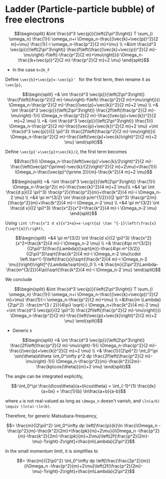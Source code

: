 # Ladder (Particle-particle bubble) of free electrons

```math
\begin{split}
 &\int \frac{d^3 \vec{p}}{\left(2\pi^3\right)} T \sum_{i \omega_n} \frac{1}{i \omega_n+i \Omega_n-\frac{(\vec{k}+\vec{p})^2}{2 m}+\mu} \frac{1}{-i \omega_n-\frac{p^2}{2 m}+\mu} \\
 =&\int \frac{d^3 \vec{p}}{\left(2\pi^3\right)}  \frac{f\left(\frac{(\vec{k}+\vec{p})^2}{2 m}-\mu\right)-f\left(-\frac{p^2}{2 m}+\mu\right)}{i \Omega_n-\frac{(k+\vec{p})^2}{2 m}-\frac{p^2}{2 m}+2 \mu}  
 \end{split}
```
- In the case ``k>2k_F``

Define ``\vec{k}+\vec{p}=-\vec{p}' `` for the first term, then rename it as ``\vec{p}``,

```math
\begin{split}
=&  \int \frac{d^3 \vec{p}}{\left(2\pi^3\right)} \frac{f\left(\frac{p^2}{2 m}-\mu\right)-f\left(-\frac{p^2}{2 m}+\mu\right)}{i \Omega_n-\frac{p^2}{2 m}-\frac{(\vec{p}+\vec{k})^2}{2 m}+2 \mu} \\
=&  \int \frac{d^3 \vec{p}}{\left(2\pi^3\right)} \frac{2f\left(\frac{p^2}{2 m}-\mu\right)-1}{i \Omega_n-\frac{p^2}{2 m}-\frac{(\vec{p}+\vec{k})^2}{2 m}+2 \mu} \\
=& -\int \frac{d^3 \vec{p}}{\left(2\pi^3\right)} \frac{1}{i \Omega_n-\frac{p^2}{2 m}-\frac{(\vec{p}+\vec{k})^2}{2 m}+2 \mu} +\int \frac{d^3 \vec{p}}{(2 \pi)^3} \frac{2f\left(\frac{p^2}{2 m}-\mu\right)}{i \Omega_n-\frac{p^2}{2 m}-\frac{\left(\vec{p}+\vec{k}\right)^2}{2 m}+2 \mu}
\end{split}
```

Define ``\vec{p}'=\vec{p}+\vec{k}/2``, the first term becomes
```math
\frac{1}{i \Omega_n-\frac{\left(\vec{p}’+\vec{k}/2\right)^2}{2 m}-\frac{\left(\vec{p}^{\prime}-\vec{k}/{2}\right)^2}{2 m}+2\mu}=\frac{1}{i \Omega_n-\frac{\vec{p}^{\prime 2}}{m}-\frac{k^2}{4 m}+2 \mu}
```
```math
\begin{split}
=& -\int \frac{d^3 \vec{p}}{\left(2\pi^3\right)} \frac{1}{i \Omega_n-\frac{p^2}{ m}-\frac{\vec{k}^2}{4 m}+2 \mu}\\
=&4 \pi \int \frac{d p}{(2 \pi)^3} \frac{p^2}{\frac{p^2}{m}+\frac{k^2}{4 m}-i \Omega_n-2 \mu} \\
=&4 \pi m^{3/2} \int \frac{d p/m^{1/2}}{(2 \pi)^3} \frac{p^2/m}{\frac{p^2}{m}+\frac{k^2}{4 m}-i \Omega_n-2 \mu} \\
=&4 \pi m^{3/2} \int \frac{d x}{(2 \pi)^3} \frac{x^2}{x^2+\frac{k^2}{4 m}-i \Omega_n-2 \mu}
\end{split}
```
Using ``\int \frac{x^2 d x}{x^2+a}=x-\sqrt{a} \tan ^{-1}\left(\frac{x}{\sqrt{a}}\right)``,
```math
\begin{split}
=&4 \pi m^{3/2} \int \frac{d x}{(2 \pi)^3} \frac{x^2}{x^2+\frac{k^2}{4 m}-i \Omega_n-2 \mu} \\
=& \frac{4\pi m^{3/2}}{(2\pi)^3}\frac{\Lambda}{\sqrt{m}}-\frac{4\pi m^{3/2}}{(2\pi)^3}\sqrt{\frac{k^2}{4 m}-i \Omega_n-2 \mu}\cdot \left.\tan^{-1}\left(\frac{x}{\sqrt{\frac{k^2}{4 m}-i \Omega_n-2 \mu}}\right)\right|^{\Lambda/\sqrt{m}}_0 \\
=& \frac{m}{2\pi^2}\Lambda-\frac{m^{3/2}}{4\pi}\sqrt{\frac{k^2}{4 m}-i \Omega_n-2 \mu} 
\end{split}
```
We conclude
```math
\begin{split}
 &\int \frac{d^3 \vec{p}}{\left(2\pi^3\right)} T \sum_{i \omega_n} \frac{1}{i \omega_n+i \Omega_n-\frac{(\vec{k}+\vec{p})^2}{2 m}+\mu} \frac{1}{-i \omega_n-\frac{p^2}{2 m}+\mu} \\
=&\frac{m \Lambda}{2\pi^2} -\frac{m^{3 / 2}}{4\pi} \sqrt{-i \Omega_n+\frac{k^2}{4 m}-2 \mu} 
+\int \frac{d^3 \vec{p}}{(2 \pi)^3} \frac{2f\left(\frac{p^2}{2 m}-\mu\right)}{i \Omega_n-\frac{p^2}{2 m}-\frac{\left(\vec{p}+\vec{k}\right)^2}{2 m}+2 \mu}
\end{split}
```

- Generic ``k``
```math
\begin{split}
=&  \int \frac{d^3 \vec{p}}{\left(2\pi^3\right)} \frac{2f\left(\frac{p^2}{2 m}-\mu\right)-1}{i \Omega_n-\frac{p^2}{2 m}-\frac{(\vec{p}+\vec{k})^2}{2 m}+2 \mu} \\
=& \frac{1}{(2\pi)^2} \int_0^\pi \sin(\theta)d\theta \int_0^\infty p^2 dp \frac{2f\left(\frac{p^2}{2 m}-\mu\right)-1}{i \Omega_n-\frac{p^2}{m}-\frac{k^2}{2m}-\frac{kp\cos(\theta)}{m}+2 \mu}
\end{split}
```
The angle can be integrated explicitly,
```math
-\int_0^\pi \frac{d\cos\theta}{a+b\cos\theta} = \int_{-1}^{1} \frac{dx}{a+bx} = \frac{1}{b} \ln\frac{a+b}{a-b}
```
where ``a`` is not real-valued as long as ``\Omega_n`` doesn't vanish, and ``\ln(a/b) \equiv \ln(a)-\ln(b)``.

Therefore, for generic Matsubara-frequency,
```math
= \frac{m}{(2\pi)^2} \int_0^\infty dp \left[\frac{p}{k}\ln \frac{i\Omega_n -\frac{p^2}{m}-\frac{k^2}{2m}+\frac{pk}{m}+2\mu}{i\Omega_n -\frac{p^2}{m}-\frac{k^2}{2m}-\frac{pk}{m}+2\mu}\left(2f(\frac{p^2}{2m}-\mu)-1\right)-2\right]+\frac{m\Lambda}{2\pi^2}
```

In the small momentum limit, it is simplifies to
```math
= \frac{m}{(2\pi)^2} \int_0^\infty dp \left[\frac{\frac{2p^2}{m}}{i\Omega_n -\frac{p^2}{m}+2\mu}\left(2f(\frac{p^2}{2m}-\mu)-1\right)-2\right]+\frac{m\Lambda}{2\pi^2}
```